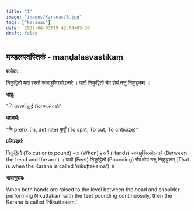 ```yaml
---
title: "1"
image: "images/Karanas/8.jpg"
tags: ["karanas"]
date:  2022-04-03T19:42:04+05:30
draft: false
---
```


## मण्डलस्वस्तिकं - maṇḍalasvastikaṃ

**श्लोक:**


निकुट्टितौ यदा हस्तौ स्वबाहुशिरसोऽन्तरे । पादौ निकुट्टितौ चैव ज्ञेयं तत्तु निकुट्टकम् ॥


**धातुः**


"नि उपसर्ग​
कुट्टँ छेदनभर्त्सनयोः"


**धात्वर्थ:**


"नि prefix (In, definite) 
कुट्टँ (To split, To cut, To criticize)"


**प्रतिपदार्थः**


निकुट्टितौ (To cut or to pound) यदा (When) हस्तौ (Hands) स्वबाहुशिरसोऽन्तरे (Between the head and the arm) । पादौ (Feet) निकुट्टितौ (Pounding) चैव ज्ञेयं तत्तु निकुट्टकम् (That is when the Karana is called 'nikuṭṭakama') ॥


**भावानुवादः**


When both hands are raised to the level between the head and shoulder performing Nikuttakam with the feet pounding continuosuly, then the Karana is called 'Nikuttakam.'

